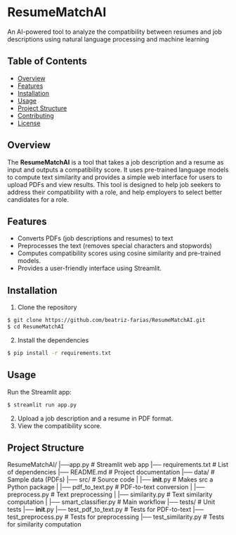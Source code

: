 # ResumeMatchAI

An AI-powered tool to analyze the compatibility between resumes and job descriptions using natural language processing and machine learning

## Table of Contents

- [Overview](#overview)
- [Features](#features)
- [Installation](#installation)
- [Usage](#usage)
- [Project Structure](#project-structure)
- [Contributing](#contributing)
- [License](#license)

## Overview

The **ResumeMatchAI** is a tool that takes a job description and a resume as input and outputs a compatibility score. It uses pre-trained language models to compute text similarity and provides a simple web interface for users to upload PDFs and view results. This tool is designed to help job seekers to address their compatibility with a role, and help employers to select better candidates for a role.

## Features
- Converts PDFs (job descriptions and resumes) to text
- Preprocesses the text (removes special characters and stopwords)
- Computes compatibility scores using cosine similarity and pre-trained models.
- Provides a user-friendly interface using Streamlit.

## Installation
1. Clone the repository
```bash
$ git clone https://github.com/beatriz-farias/ResumeMatchAI.git
$ cd ResumeMatchAI
```
2. Install the dependencies
```bash
$ pip install -r requirements.txt
```

## Usage
Run the Streamlit app:

```bash
$ streamlit run app.py
```
2. Upload a job description and a resume in PDF format.
3. View the compatibility score.

## Project Structure
ResumeMatchAI/
|──app.py                     # Streamlit web app
|── requirements.txt           # List of dependencies
|── README.md                  # Project documentation
|── data/                      # Sample data (PDFs)
|── src/                       # Source code
|   |── __init__.py            # Makes src a Python package
|   |── pdf_to_text.py         # PDF-to-text conversion
|   |── preprocess.py          # Text preprocessing
|   |── similarity.py          # Text similarity computation
|   |── smart_classifier.py    # Main workflow
|── tests/                     # Unit tests
    |── __init__.py
    |── test_pdf_to_text.py    # Tests for PDF-to-text
    |── test_preprocess.py     # Tests for preprocessing
    |── test_similarity.py     # Tests for similarity computation